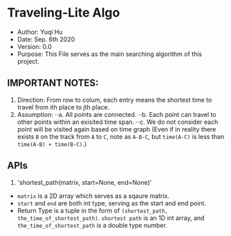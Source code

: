 # Traveling-Lite Algo

 - Author: Yuqi Hu
 - Date: Sep. 6th 2020
 - Version: 0.0
 - Purpose: This File serves as the main searching algorithm of this project.

## IMPORTANT NOTES:
1. Direction: From row to colum, each entry means the shortest time to travel from ith place to jth place.
2. Assumption:
    ⋅⋅a. All points are connected.
    ⋅⋅b. Each point can travel to other points within an exisited time span.
    ⋅⋅c. We do not consider each point will be visited again based on time graph (Even if in reality there exists `B` on the track from `A` to `C`, note as `A-B-C`, but `time(A-C)` is less than `time(A-B) + time(B-C)`.)
    
## APIs
1. 'shortest_path(matrix, start=None, end=None)'
  * `matrix` is a 2D array which serves as a sqaure matrix.
  * `start` and `end` are both int type, serving as the start and end point.
  * Return Type is a tuple in the form of `(shortest_path, the_time_of_shortest_path)`. `shortest path` is an 1D int array, and `the_time_of_shortest_path` is a double type number.
